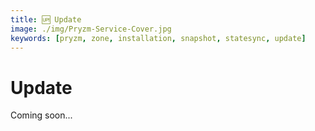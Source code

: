 ```yaml
---
title: 🆙 Update
image: ./img/Pryzm-Service-Cover.jpg
keywords: [pryzm, zone, installation, snapshot, statesync, update]
---
```


# Update

Coming soon...